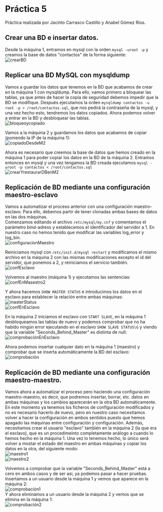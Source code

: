 Práctica 5
===========
Práctica realizada por Jacinto Carrasco Castillo y Anabel Gómez Ríos.  
  
Crear una BD e insertar datos.
-------------------------------
Desde la máquina 1, entramos en mysql con la orden `mysql -uroot -p` y creamos la base de datos "contactos" de la forma siguiente:  
![crearBD](https://github.com/AnabelGRios/swap1415/blob/master/Practicas/Practica5/img/creandoDB.png)  
  
Replicar una BD MySQL con mysqldump
----------------------------------------
Vamos a guardar los datos que tenemos en la BD que acabamos de crear en la máquina 1 con mysqldump. Para ello, vamos primero a bloquear las tablas, ya que antes de hacer la copia de seguridad debemos impedir que la BD se modifique. Después ejecutamos la orden `mysqldump contactos -u root -p > /root/contactos.sql`, que nos pedirá la contraseña de la mysql, y una vez hecho esto, tendremos los datos copiados. Ahora podemos volver a entrar en la BD y desbloquear las tablas.  
![bloqueoycopiado](https://github.com/AnabelGRios/swap1415/blob/master/Practicas/Practica5/img/bloqueoycopiado.png)  
  
Vamos a la máquina 2 y guardamos los datos que acabamos de copiar (poniendo la IP de la máquina 1):  
![copiadoDesdeM2](https://github.com/AnabelGRios/swap1415/blob/master/Practicas/Practica5/img/copiadoDesdeM2.png)  
  
Ahora es necesario que creemos la base de datos que hemos creado en la máquina 1 para poder copiar los datos en la BD de la máquina 2. Entramos entonces en mysql y una vez tengamos la BD creada ejecutamos `mysql -uroot -p contactos < /root/contactos.sql`  
![crearYrestaurarDBenM2](https://github.com/AnabelGRios/swap1415/blob/master/Practicas/Practica5/img/crearYrestaurarDBenM2.png)  
  
Replicación de BD mediante una configuración maestro-esclavo
-------------------------------------------------------------
Vamos a automatizar el proceso anterior con una configuración maestro-esclavo. Para ello, debemos partir de tener clonadas ambas bases de datos en las dos máquinas.  
Comenzamos editando el archivo `/etc/mysql/my.cnf` y comentamos el parámetro bind-adress y establecemos el identificador del servidor a 1. En nuestro caso no hemos tenido que modificar las variables log_error y log_bin.  
![configuracionMaestro](https://github.com/AnabelGRios/swap1415/blob/master/Practicas/Practica5/img/configuracionMaestro.png)  
  
Reiniciamos mysql con `/etc/init.d/mysql restart` y modificamos el mismo archivo en la máquina 2 con las mismas modificaciones excepto el id del servidor, que ponemos a 2, y reiniciamos el servicio también.  
![confEsclavo](https://github.com/AnabelGRios/swap1415/blob/master/Practicas/Practica5/img/confEsclavo.png)
  
Volvemos al maestro (máquina 1) y ejecutamos las sentencias:
![confEnMasestro2](https://github.com/AnabelGRios/swap1415/blob/master/Practicas/Practica5/img/confEnMaestro2.png)  
  
Y ahora hacemos `SHOW MASTER STATUS` e introducimos los datos en el esclavo para establecer la relación entre ambas máquinas:  
![masterStatus](https://github.com/AnabelGRios/swap1415/blob/master/Practicas/Practica5/img/masterStatus.png)  
![confEnEsclavo](https://github.com/AnabelGRios/swap1415/blob/master/Practicas/Practica5/img/ConfEnEsclavo(datos).png)  
  
En la máquina 2 iniciamos el esclavo con `START SLAVE`, en la máquina 1 desbloqueamos las tablas de nuevo y podemos comprobar que no ha habido ningún error ejecutando en el esclavo `SHOW SLAVE STATUS\G` y viendo que la variable "Seconds_Behind_Master" es distinta de null:  
![comprobaciónEnEsclavo](https://github.com/AnabelGRios/swap1415/blob/master/Practicas/Practica5/img/comprobaci%C3%B3nEnEsclavo.png)  
  
Ahora podemos insertar cualquier dato en la máquina 1 (maestro) y comprobar que se inserta automáticamente la BD del esclavo:
![comprobación](https://github.com/AnabelGRios/swap1415/blob/master/Practicas/Practica5/img/comprobacionEnM2.png)  
  
Replicación de BD mediante una configuración maestro-maestro.
--------------------------------------------------------------
Vamos ahora a automatizar el proceso pero haciendo una configuración maestro-maestro, es decir, que podremos insertar, borrar, etc. datos en ambas máquinas y los cambios aparecerán en la otra BD automáticamente.  
En este momento ya tenemos los ficheros de configuración modificados y no es necesario hacerlo de nuevo, pero en nuestro caso necesitamos volver a hacer la configuración en ambos sentidos puesto que hemos apagado las máquinas entre configuración y configuración. Además, necesitamos crear el usuario "esclavo" también en la máquina 2 (la que era el esclavo), que es un procedimeinto completamente análogo a cuando lo hemos hecho en la máquina 1. Una vez lo tenemos hecho, lo único será volver a mostar el estado del maestro en ambas máquinas y copiar los datos en la otra, del siguiente modo:  
![maestro1](https://github.com/AnabelGRios/swap1415/blob/master/Practicas/Practica5/img/maestro%20maestro/maestro1.png)  
![maestro2](https://github.com/AnabelGRios/swap1415/blob/master/Practicas/Practica5/img/maestro%20maestro/maestro2.png)  
  
Volvemos a comprobar que la variable "Seconds_Behind_Master" está a cero en ambos casos y de ser así, ya podemos pasar a hacer pruebas. Insertamos a un usuario desde la máquina 1 y vemos que aparece en la máquina 2:  
![comprobación1](https://github.com/AnabelGRios/swap1415/blob/master/Practicas/Practica5/img/maestro%20maestro/comprobacion1.png)  
Y ahora eliminamos a un usuario desde la máquina 2 y vemos que se elimina en la máquina 1:  
![comprobación2](https://github.com/AnabelGRios/swap1415/blob/master/Practicas/Practica5/img/maestro%20maestro/comprobacion2.png)
